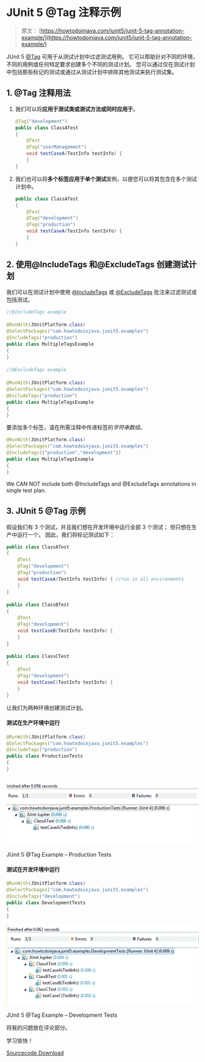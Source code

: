 # JUnit 5 @Tag 注释示例

> 原文： [https://howtodoinjava.com/junit5/junit-5-tag-annotation-example/](https://howtodoinjava.com/junit5/junit-5-tag-annotation-example/)

JUnit 5 [@Tag](http://junit.org/junit5/docs/current/api/org/junit/jupiter/api/Tag.html) 可用于从测试计划中过滤测试用例。 它可以帮助针对不同的环境，不同的用例或任何特定要求创建多个不同的测试计划。 您可以通过仅在测试计划中包括那些标记的测试或通过从测试计划中排除其他测试来执行测试集。

## 1\. @Tag 注释用法

1.  我们可以将**应用于测试类或测试方法或同时应用于**。

    ```java
    @Tag("development")
    public class ClassATest
    {
    	@Test
    	@Tag("userManagement")
    	void testCaseA(TestInfo testInfo) {
    	}
    }

    ```

2.  我们也可以将**多个标签应用于单个测试**案例，以便您可以将其包含在多个测试计划中。

    ```java
    public class ClassATest
    {
    	@Test
    	@Tag("development")
    	@Tag("production")
    	void testCaseA(TestInfo testInfo) {
    	}
    }

    ```

## 2\. 使用@IncludeTags 和@ExcludeTags 创建测试计划

我们可以在测试计划中使用 [@IncludeTags](http://junit.org/junit5/docs/current/api/index.html?org/junit/platform/runner/IncludeTags.html) 或 [@ExcludeTags](http://junit.org/junit5/docs/current/api/index.html?org/junit/platform/runner/ExcludeTags.html) 批注来过滤测试或包括测试。

```java
//@IncludeTags example

@RunWith(JUnitPlatform.class)
@SelectPackages("com.howtodoinjava.junit5.examples")
@IncludeTags("production")
public class MultipleTagsExample 
{
}

//@ExcludeTags example

@RunWith(JUnitPlatform.class)
@SelectPackages("com.howtodoinjava.junit5.examples")
@ExcludeTags("production")
public class MultipleTagsExample 
{
}

```

要添加多个标签，请在所需注释中传递标签的*字符串数组。*

```java
@RunWith(JUnitPlatform.class)
@SelectPackages("com.howtodoinjava.junit5.examples")
@IncludeTags({"production","development"})
public class MultipleTagsExample 
{
}

```

We CAN NOT include both @IncludeTags and @ExcludeTags annotations in single test plan.

## 3\. JUnit 5 @Tag 示例

假设我们有 3 个测试，并且我们想在开发环境中运行全部 3 个测试； 但只想在生产中运行一个。 因此，我们将标记测试如下：

```java
public class ClassATest
{
	@Test
	@Tag("development")
	@Tag("production")
	void testCaseA(TestInfo testInfo) { //run in all environments
	}
}

public class ClassBTest
{
	@Test
	@Tag("development")
	void testCaseB(TestInfo testInfo) {
	}
}

public class ClassCTest
{
	@Test
	@Tag("development")
	void testCaseC(TestInfo testInfo) {
	}
}

```

让我们为两种环境创建测试计划。

#### 测试在生产环境中运行

```java
@RunWith(JUnitPlatform.class)
@SelectPackages("com.howtodoinjava.junit5.examples")
@IncludeTags("production")
public class ProductionTests 
{
}

```

![JUnit 5 @Tag Example - Production Tests](img/b9653a407e8fca6e0439e9b25f72b3c3.png)

JUnit 5 @Tag Example – Production Tests



#### 测试在开发环境中运行

```java
@RunWith(JUnitPlatform.class)
@SelectPackages("com.howtodoinjava.junit5.examples")
@IncludeTags("development")
public class DevelopmentTests 
{
}

```

![JUnit 5 @Tag Example - Development Tests](img/da0d6710958d1a488cf312e55059eaff.png)

JUnit 5 @Tag Example – Development Tests



将我的问题放在评论部分。

学习愉快！

[Sourcecode Download](https://github.com/lokeshgupta1981/Junit5Examples/tree/master/JUnit5Examples)